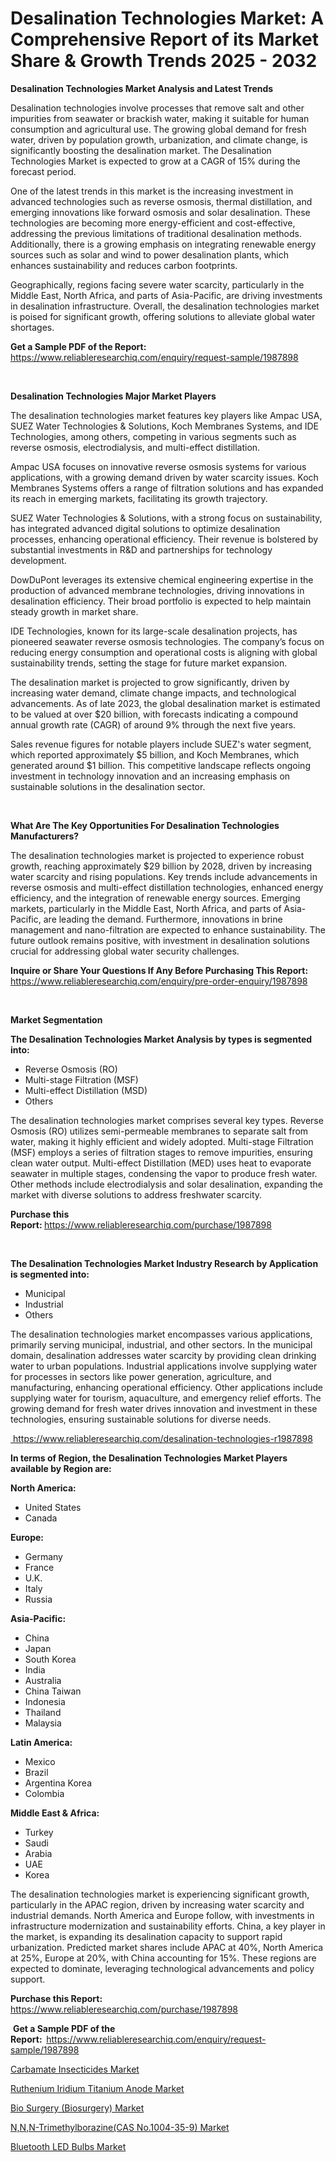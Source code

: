 <p><h1>Desalination Technologies Market: A Comprehensive Report of its Market Share & Growth Trends 2025 - 2032</h1></p><p><strong>Desalination Technologies Market Analysis and Latest Trends</strong></p>
<p><p>Desalination technologies involve processes that remove salt and other impurities from seawater or brackish water, making it suitable for human consumption and agricultural use. The growing global demand for fresh water, driven by population growth, urbanization, and climate change, is significantly boosting the desalination market. The Desalination Technologies Market is expected to grow at a CAGR of 15% during the forecast period. </p><p>One of the latest trends in this market is the increasing investment in advanced technologies such as reverse osmosis, thermal distillation, and emerging innovations like forward osmosis and solar desalination. These technologies are becoming more energy-efficient and cost-effective, addressing the previous limitations of traditional desalination methods. Additionally, there is a growing emphasis on integrating renewable energy sources such as solar and wind to power desalination plants, which enhances sustainability and reduces carbon footprints. </p><p>Geographically, regions facing severe water scarcity, particularly in the Middle East, North Africa, and parts of Asia-Pacific, are driving investments in desalination infrastructure. Overall, the desalination technologies market is poised for significant growth, offering solutions to alleviate global water shortages.</p></p>
<p><strong>Get a Sample PDF of the Report:&nbsp;</strong> <a href="https://www.reliableresearchiq.com/enquiry/request-sample/1987898?utm_campaign=1087&utm_medium=2&utm_source=Github&utm_content=ia&utm_term=28022025&utm_id=desalination-technologies">https://www.reliableresearchiq.com/enquiry/request-sample/1987898</a></p>
<p>&nbsp;</p>
<p><strong>Desalination Technologies Major Market Players</strong></p>
<p><p>The desalination technologies market features key players like Ampac USA, SUEZ Water Technologies & Solutions, Koch Membranes Systems, and IDE Technologies, among others, competing in various segments such as reverse osmosis, electrodialysis, and multi-effect distillation.</p><p>Ampac USA focuses on innovative reverse osmosis systems for various applications, with a growing demand driven by water scarcity issues. Koch Membranes Systems offers a range of filtration solutions and has expanded its reach in emerging markets, facilitating its growth trajectory.</p><p>SUEZ Water Technologies & Solutions, with a strong focus on sustainability, has integrated advanced digital solutions to optimize desalination processes, enhancing operational efficiency. Their revenue is bolstered by substantial investments in R&D and partnerships for technology development.</p><p>DowDuPont leverages its extensive chemical engineering expertise in the production of advanced membrane technologies, driving innovations in desalination efficiency. Their broad portfolio is expected to help maintain steady growth in market share.</p><p>IDE Technologies, known for its large-scale desalination projects, has pioneered seawater reverse osmosis technologies. The company’s focus on reducing energy consumption and operational costs is aligning with global sustainability trends, setting the stage for future market expansion.</p><p>The desalination market is projected to grow significantly, driven by increasing water demand, climate change impacts, and technological advancements. As of late 2023, the global desalination market is estimated to be valued at over $20 billion, with forecasts indicating a compound annual growth rate (CAGR) of around 9% through the next five years.</p><p>Sales revenue figures for notable players include SUEZ's water segment, which reported approximately $5 billion, and Koch Membranes, which generated around $1 billion. This competitive landscape reflects ongoing investment in technology innovation and an increasing emphasis on sustainable solutions in the desalination sector.</p></p>
<p>&nbsp;</p>
<p><strong>What Are The Key Opportunities For Desalination Technologies Manufacturers?</strong></p>
<p><p>The desalination technologies market is projected to experience robust growth, reaching approximately $29 billion by 2028, driven by increasing water scarcity and rising populations. Key trends include advancements in reverse osmosis and multi-effect distillation technologies, enhanced energy efficiency, and the integration of renewable energy sources. Emerging markets, particularly in the Middle East, North Africa, and parts of Asia-Pacific, are leading the demand. Furthermore, innovations in brine management and nano-filtration are expected to enhance sustainability. The future outlook remains positive, with investment in desalination solutions crucial for addressing global water security challenges.</p></p>
<p><strong>Inquire or Share Your Questions If Any Before Purchasing This Report:</strong> <a href="https://www.reliableresearchiq.com/enquiry/pre-order-enquiry/1987898?utm_campaign=1087&utm_medium=2&utm_source=Github&utm_content=ia&utm_term=28022025&utm_id=desalination-technologies">https://www.reliableresearchiq.com/enquiry/pre-order-enquiry/1987898</a></p>
<p>&nbsp;</p>
<p><strong>Market Segmentation</strong></p>
<p><strong>The Desalination Technologies Market Analysis by types is segmented into:</strong></p>
<p><ul><li>Reverse Osmosis (RO)</li><li>Multi-stage Filtration (MSF)</li><li>Multi-effect Distillation (MSD)</li><li>Others</li></ul></p>
<p><p>The desalination technologies market comprises several key types. Reverse Osmosis (RO) utilizes semi-permeable membranes to separate salt from water, making it highly efficient and widely adopted. Multi-stage Filtration (MSF) employs a series of filtration stages to remove impurities, ensuring clean water output. Multi-effect Distillation (MED) uses heat to evaporate seawater in multiple stages, condensing the vapor to produce fresh water. Other methods include electrodialysis and solar desalination, expanding the market with diverse solutions to address freshwater scarcity.</p></p>
<p><strong>Purchase this Report:&nbsp;</strong><a href="https://www.reliableresearchiq.com/purchase/1987898?utm_campaign=1087&utm_medium=2&utm_source=Github&utm_content=ia&utm_term=28022025&utm_id=desalination-technologies">https://www.reliableresearchiq.com/purchase/1987898</a></p>
<p>&nbsp;</p>
<p><strong>The Desalination Technologies Market Industry Research by Application is segmented into:</strong></p>
<p><ul><li>Municipal</li><li>Industrial</li><li>Others</li></ul></p>
<p><p>The desalination technologies market encompasses various applications, primarily serving municipal, industrial, and other sectors. In the municipal domain, desalination addresses water scarcity by providing clean drinking water to urban populations. Industrial applications involve supplying water for processes in sectors like power generation, agriculture, and manufacturing, enhancing operational efficiency. Other applications include supplying water for tourism, aquaculture, and emergency relief efforts. The growing demand for fresh water drives innovation and investment in these technologies, ensuring sustainable solutions for diverse needs.</p></p>
<p><a href="https://www.reliableresearchiq.com/desalination-technologies-r1987898?utm_campaign=1087&utm_medium=2&utm_source=Github&utm_content=ia&utm_term=28022025&utm_id=desalination-technologies">&nbsp;https://www.reliableresearchiq.com/desalination-technologies-r1987898</a></p>
<p><strong>In terms of Region, the Desalination Technologies Market Players available by Region are:</strong></p>
<p>
    <p> <strong> North America: </strong>
        <ul>
            <li>United States</li>
            <li>Canada</li>
        </ul>
        </p> 
    <p> <strong> Europe: </strong>
        <ul>
            <li>Germany</li>
            <li>France</li>
            <li>U.K.</li>
            <li>Italy</li>
            <li>Russia</li>
        </ul>
        </p> 
    <p> <strong> Asia-Pacific: </strong>
        <ul>
            <li>China</li>
            <li>Japan</li>
            <li>South Korea</li>
            <li>India</li>
            <li>Australia</li>
            <li>China Taiwan</li>
            <li>Indonesia</li>
            <li>Thailand</li>
            <li>Malaysia</li>
        </ul>
        </p> 
    <p> <strong> Latin America: </strong>
        <ul>
            <li>Mexico</li>
            <li>Brazil</li>
            <li>Argentina Korea</li>
            <li>Colombia</li>
        </ul>
        </p> 
    <p> <strong> Middle East & Africa: </strong>
        <ul>
            <li>Turkey</li>
            <li>Saudi</li>
            <li>Arabia</li>
            <li>UAE</li>
            <li>Korea</li>
        </ul>
    </p>
    </p>
<p><p>The desalination technologies market is experiencing significant growth, particularly in the APAC region, driven by increasing water scarcity and industrial demands. North America and Europe follow, with investments in infrastructure modernization and sustainability efforts. China, a key player in the market, is expanding its desalination capacity to support rapid urbanization. Predicted market shares include APAC at 40%, North America at 25%, Europe at 20%, with China accounting for 15%. These regions are expected to dominate, leveraging technological advancements and policy support.</p></p>
<p><strong>Purchase this Report: </strong><a href="https://www.reliableresearchiq.com/purchase/1987898?utm_campaign=1087&utm_medium=2&utm_source=Github&utm_content=ia&utm_term=28022025&utm_id=desalination-technologies">https://www.reliableresearchiq.com/purchase/1987898</a></p>
<p>&nbsp;<strong>Get a Sample PDF of the Report:&nbsp;&nbsp;</strong><a href="https://www.reliableresearchiq.com/enquiry/request-sample/1987898?utm_campaign=1087&utm_medium=2&utm_source=Github&utm_content=ia&utm_term=28022025&utm_id=desalination-technologies">https://www.reliableresearchiq.com/enquiry/request-sample/1987898</a></p>
<p><strong></strong></p>
<p><p><a href="https://github.com/ulyssacrayne00231/Market-Research-Report-List-1/blob/main/carbamate-insecticides-market.md?utm_campaign=1087&utm_medium=2&utm_source=Github&utm_content=ia&utm_term=28022025&utm_id=desalination-technologies">Carbamate Insecticides Market</a></p><p><a href="https://github.com/WashimHussain441/Market-Research-Report-List-1/blob/main/ruthenium-iridium-titanium-anode-market.md?utm_campaign=1087&utm_medium=2&utm_source=Github&utm_content=ia&utm_term=28022025&utm_id=desalination-technologies">Ruthenium Iridium Titanium Anode Market</a></p><p><a href="https://github.com/manesros8/Market-Research-Report-List-1/blob/main/bio-surgery-biosurgery-market.md?utm_campaign=1087&utm_medium=2&utm_source=Github&utm_content=ia&utm_term=28022025&utm_id=desalination-technologies">Bio Surgery (Biosurgery) Market</a></p><p><a href="https://github.com/SanjidaMahmud54/Market-Research-Report-List-1/blob/main/nnn-trimethylborazinecas-no1004-35-9-market.md?utm_campaign=1087&utm_medium=2&utm_source=Github&utm_content=ia&utm_term=28022025&utm_id=desalination-technologies">N,N,N-Trimethylborazine(CAS No.1004-35-9) Market</a></p><p><a href="https://github.com/hacklmenckg6/Market-Research-Report-List-1/blob/main/bluetooth-led-bulbs-market.md?utm_campaign=1087&utm_medium=2&utm_source=Github&utm_content=ia&utm_term=28022025&utm_id=desalination-technologies">Bluetooth LED Bulbs Market</a></p></p>